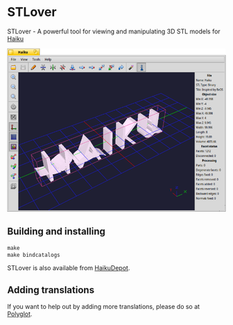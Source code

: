 # STLover
STLover - A powerful tool for viewing and manipulating 3D STL models for [Haiku](https://haiku-os.org)

![MainWindow](/screenshots/mainwindow.png)

## Building and installing
```
make
make bindcatalogs
```

STLover is also available from [HaikuDepot](https://depot.haiku-os.org/stlover).

## Adding translations
If you want to help out by adding more translations, please do so at [Polyglot](https://i18n.kacperkasper.pl/projects/45).
